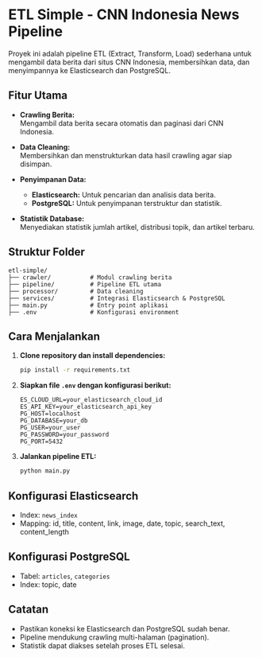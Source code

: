 # ETL Simple - CNN Indonesia News Pipeline

Proyek ini adalah pipeline ETL (Extract, Transform, Load) sederhana untuk mengambil data berita dari situs CNN Indonesia, membersihkan data, dan menyimpannya ke Elasticsearch dan PostgreSQL.

## Fitur Utama

- **Crawling Berita:**  
  Mengambil data berita secara otomatis dan paginasi dari CNN Indonesia.

- **Data Cleaning:**  
  Membersihkan dan menstrukturkan data hasil crawling agar siap disimpan.

- **Penyimpanan Data:**  
  - **Elasticsearch:** Untuk pencarian dan analisis data berita.
  - **PostgreSQL:** Untuk penyimpanan terstruktur dan statistik.

- **Statistik Database:**  
  Menyediakan statistik jumlah artikel, distribusi topik, dan artikel terbaru.

## Struktur Folder

```
etl-simple/
├── crawler/           # Modul crawling berita
├── pipeline/          # Pipeline ETL utama
├── processor/         # Data cleaning
├── services/          # Integrasi Elasticsearch & PostgreSQL
├── main.py            # Entry point aplikasi
├── .env               # Konfigurasi environment
```

## Cara Menjalankan

1. **Clone repository dan install dependencies:**
   ```bash
   pip install -r requirements.txt
   ```

2. **Siapkan file `.env` dengan konfigurasi berikut:**
   ```
   ES_CLOUD_URL=your_elasticsearch_cloud_id
   ES_API_KEY=your_elasticsearch_api_key
   PG_HOST=localhost
   PG_DATABASE=your_db
   PG_USER=your_user
   PG_PASSWORD=your_password
   PG_PORT=5432
   ```

3. **Jalankan pipeline ETL:**
   ```bash
   python main.py
   ```

## Konfigurasi Elasticsearch

- Index: `news_index`
- Mapping: id, title, content, link, image, date, topic, search_text, content_length

## Konfigurasi PostgreSQL

- Tabel: `articles`, `categories`
- Index: topic, date

## Catatan

- Pastikan koneksi ke Elasticsearch dan PostgreSQL sudah benar.
- Pipeline mendukung crawling multi-halaman (pagination).
- Statistik dapat diakses setelah proses ETL selesai.

